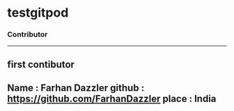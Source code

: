 # testgitpod
### Contributor
---
## first contibutor
Name : Farhan Dazzler
github : https://github.com/FarhanDazzler
place : India
---
